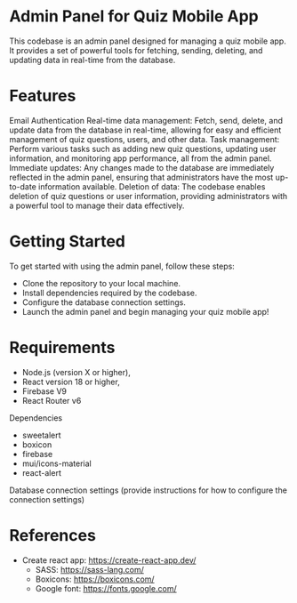 
# Admin Panel for Quiz Mobile App
This codebase is an admin panel designed for managing a quiz mobile app. It provides a set of powerful tools for fetching, sending, deleting, and updating data in real-time from the database.

# Features
Email Authentication
Real-time data management: Fetch, send, delete, and update data from the database in real-time, allowing for easy and efficient management of quiz questions, users, and other data.
Task management: Perform various tasks such as adding new quiz questions, updating user information, and monitoring app performance, all from the admin panel.
Immediate updates: Any changes made to the database are immediately reflected in the admin panel, ensuring that administrators have the most up-to-date information available.
Deletion of data: The codebase enables deletion of quiz questions or user information, providing administrators with a powerful tool to manage their data effectively.

# Getting Started
To get started with using the admin panel, follow these steps:
 - Clone the repository to your local machine.
 - Install dependencies required by the codebase.
 - Configure the database connection settings.
 - Launch the admin panel and begin managing your quiz mobile app!

# Requirements
  - Node.js (version X or higher),
  - React version 18 or higher,
  - Firebase V9
  - React Router v6
  
Dependencies 
   - sweetalert
   - boxicon
   - firebase
   - mui/icons-material
   - react-alert
              
Database connection settings (provide instructions for how to configure the connection settings)

# References
- Create react app: https://create-react-app.dev/
    - SASS: https://sass-lang.com/
    - Boxicons: https://boxicons.com/
    - Google font: https://fonts.google.com/ 
